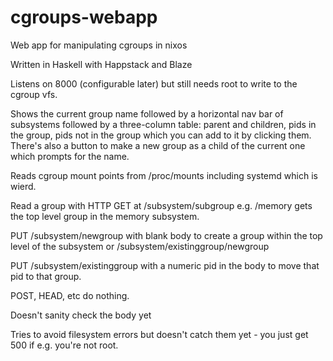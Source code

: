 cgroups-webapp
==============

Web app for manipulating cgroups in nixos

Written in Haskell with Happstack and Blaze

Listens on 8000 (configurable later) but still needs root to write to the cgroup vfs.

Shows the current group name followed by a horizontal nav bar of subsystems followed by a three-column table: parent and children, pids in the group, pids not in the group which you can add to it by clicking them. There's also a button to make a new group as a child of the current one which prompts for the name. 

Reads cgroup mount points from /proc/mounts including systemd which is wierd.

Read a group with HTTP GET at /subsystem/subgroup e.g. /memory gets the top level group in the memory subsystem.

PUT /subsystem/newgroup with blank body to create a group within the top level of the subsystem or /subsystem/existinggroup/newgroup 

PUT /subsystem/existinggroup with a numeric pid in the body to move that pid to that group.

POST, HEAD, etc do nothing.

Doesn't sanity check the body yet

Tries to avoid filesystem errors but doesn't catch them yet - you just get 500 if e.g. you're not root.
